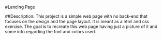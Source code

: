 #Landing Page

##Description:
This project is a simple web page with no back-end that focuses on the design and the page layout. It is meant as a html and css exercise. The goal is to recreate this web page having just a picture of it and some info regarding the font and colors used.